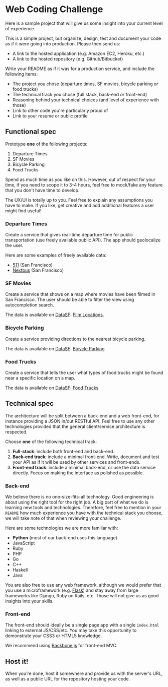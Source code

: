 Web Coding Challenge
====================

Here is a sample project that will give us some insight into your current level
of experience.

This is a simple project, but organize, design, test and document your
code as if it were going into production. Please then send us:

* A link to the hosted application (e.g. Amazon EC2, Heroku, etc.)
* A link to the hosted repository (e.g. Github/Bitbucket)

Write your README as if it was for a production service, and include the
following items:

* The project you chose (departure times, SF movies, bicycle parking *or* food
  trucks)
* The technical track you chose (full stack, back-end *or* front-end)
* Reasoning behind your technical choices (and level of experience with those)
* Link to other code you're particularly proud of
* Link to your resume or public profile

Functional spec
---------------

Prototype **one** of the following projects:

1. Departure Times
2. SF Movies
3. Bicycle Parking
4. Food Trucks

Spend as much time as you like on this. However, out of respect for your time,
if you need to scope it to 3-4 hours, feel free to mock/fake any feature that
you don't have time to develop.

The UX/UI is totally up to you. Feel free to explain any assumptions you have
to make. If you like, get creative and add additional features a user might
find useful! 

### Departure Times

Create a service that gives real-time departure time for public transportation
(use freely available public API). The app should geolocalize the user.

Here are some examples of freely available data:

* [511](http://511.org/developer-resources_transit-api.asp) (San Francisco)
* [Nextbus](http://www.nextbus.com/xmlFeedDocs/NextBusXMLFeed.pdf) (San
  Francisco)

### SF Movies

Create a service that shows on a map where movies have been filmed in San
Francisco. The user should be able to filter the view using autocompletion
search.

The data is available on [DataSF](http://www.datasf.org/): [Film
Locations](https://data.sfgov.org/Arts-Culture-and-Recreation-/Film-Locations-in-San-Francisco/yitu-d5am).

### Bicycle Parking

Create a service providing directions to the nearest bicycle parking.

The data is available on [DataSF](http://www.datasf.org/): [Bicycle
Parking](https://data.sfgov.org/Transportation/Bicycle-Parking-Public-/w969-5mn4) 

### Food Trucks

Create a service that tells the user what types of food trucks might be found
near a specific location on a map.

The data is available on [DataSF](http://www.datasf.org/): [Food
Trucks](https://data.sfgov.org/Permitting/Mobile-Food-Facility-Permit/rqzj-sfat) 

Technical spec
--------------

The architecture will be split between a back-end and a web front-end, for
instance providing a JSON in/out RESTful API. Feel free to use any other
technologies provided that the general client/service architecture is
respected.

Choose **one** of the following technical track:

1. **Full-stack**: include both front-end and back-end.
2. **Back-end track**: include a minimal front-end. Write, document and test
   your API as if it will be used by other services and front-ends.
3. **Front-end track**: include a minimal back-end, or use the data service
   directly. Focus on making the interface as polished as possible.

### Back-end

We believe there is no one-size-fits-all technology. Good engineering is about
using the right tool for the right job. A big part of what we do is learning
new tools and technologies. Therefore, feel free to mention in your `README`
how much experience you have with the technical stack you choose, we will take
note of that when reviewing your challenge.

Here are some technologies we are more familiar with:

* **Python** (most of our back-end uses this language)
* JavaScript
* Ruby
* PHP
* Go
* C++
* Haskell
* Java

You are also free to use any web framework, although we would prefer that you
use a microframework (e.g. [Flask](http://flask.pocoo.org/)) and stay away from
large frameworks like Django, Ruby on Rails, etc. Those will not give us as
good insights into your skills.

### Front-end

The front-end should ideally be a single page app with a single `index.html`
linking to external JS/CSS/etc. You may take this opportunity to demonstrate
your CSS3 or HTML5 knowledge.

We recommend using [Backbone.js](http://documentcloud.github.com/backbone/)
for front-end MVC.

Host it!
--------

When you’re done, host it somewhere and provide us with the server's URL, as
well as a public URL for the repository hosting your code.
